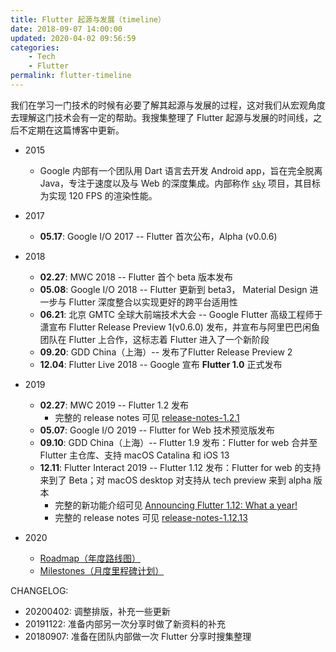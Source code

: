 ```yaml
---
title: Flutter 起源与发展（timeline）
date: 2018-09-07 14:00:00
updated: 2020-04-02 09:56:59
categories: 
    - Tech
    - Flutter
permalink: flutter-timeline
---
```


我们在学习一门技术的时候有必要了解其起源与发展的过程，这对我们从宏观角度去理解这门技术会有一定的帮助。我搜集整理了 Flutter 起源与发展的时间线，之后不定期在这篇博客中更新。

- 2015
  - Google 内部有一个团队用 Dart 语言去开发 Android app，旨在完全脱离 Java，专注于速度以及与 Web 的深度集成。内部称作 [`sky`](https://github.com/domokit/sky_sdk) 项目，其目标为实现 120 FPS 的渲染性能。

- 2017
  - **05.17**: Google I/O 2017 -- Flutter 首次公布，Alpha (v0.0.6)

- 2018
  - **02.27**: MWC 2018 -- Flutter 首个 beta 版本发布
  - **05.08**: Google I/O 2018 -- Flutter 更新到 beta3， Material Design 进一步与 Flutter 深度整合以实现更好的跨平台适用性
  - **06.21**: 北京 GMTC 全球大前端技术大会 -- Google Flutter 高级工程师于潇宣布 Flutter Release Preview 1(v0.6.0) 发布，并宣布与阿里巴巴闲鱼团队在 Flutter 上合作，这标志着 Flutter 进入了一个新阶段
  - **09.20**: GDD China（上海）-- 发布了Flutter Release Preview 2
  - **12.04**: Flutter Live 2018 -- Google 宣布 **Flutter 1.0** 正式发布

- 2019
  - **02.27**: MWC 2019 -- Flutter 1.2 发布
    - 完整的 release notes 可见 [release-notes-1.2.1](https://flutter.dev/docs/development/tools/sdk/release-notes/release-notes-1.2.1)
  - **05.07**: Google I/O 2019 -- Flutter for Web 技术预览版发布
  - **09.10**: GDD China（上海）-- Flutter 1.9 发布：Flutter for web 合并至 Flutter 主仓库、支持 macOS Catalina 和 iOS 13
  - **12.11**: Flutter Interact 2019 -- Flutter 1.12 发布：Flutter for web 的支持来到了 Beta；对 macOS desktop 对支持从 tech preview 来到 alpha 版本
    - 完整的新功能介绍可见 [Announcing Flutter 1.12: What a year!](https://medium.com/flutter/announcing-flutter-1-12-what-a-year-22c256ba525d)
    - 完整的 release notes 可见 [release-notes-1.12.13](https://flutter.dev/docs/development/tools/sdk/release-notes/release-notes-1.12.13)

- 2020
  - [Roadmap（年度路线图）](https://github.com/flutter/flutter/wiki/Roadmap)
  - [Milestones（月度里程碑计划）](https://github.com/flutter/flutter/milestones?direction=asc&sort=due_date&state=open)

CHANGELOG:
  - 20200402: 调整排版，补充一些更新
  - 20191122: 准备内部另一次分享时做了新资料的补充
  - 20180907: 准备在团队内部做一次 Flutter 分享时搜集整理

